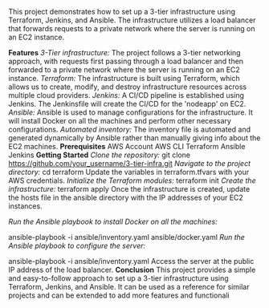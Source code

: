 This project demonstrates how to set up a 3-tier infrastructure using Terraform, Jenkins, and Ansible. The infrastructure utilizes a load balancer that forwards requests to a private network where the server is running on an EC2 instance.

**Features**
*3-Tier infrastructure:* The project follows a 3-tier networking approach, with requests first passing through a load balancer and then forwarded to a private network where the server is running on an EC2 instance.
*Terraform:* The infrastructure is built using Terraform, which allows us to create, modify, and destroy infrastructure resources across multiple cloud providers.
*Jenkins:* A CI/CD pipeline is established using Jenkins. The Jenkinsfile will create the CI/CD for the 'nodeapp' on EC2.
*Ansible:* Ansible is used to manage configurations for the infrastructure. It will install Docker on all the machines and perform other necessary configurations.
*Automated inventory:* The inventory file is automated and generated dynamically by Ansible rather than manually giving info about the EC2 machines.
**Prerequisites**
AWS Account
AWS CLI
Terraform
Ansible
Jenkins
**Getting Started**
*Clone the repository:*
git clone https://github.com/your_username/3-tier-infra.git
*Navigate to the project directory:*
cd terraform
Update the variables in terraform.tfvars with your AWS credentials.
*Initialize the Terraform modules:*
terraform init
*Create the infrastructure:*
terraform apply
Once the infrastructure is created, update the hosts file in the ansible directory with the IP addresses of your EC2 instances.

*Run the Ansible playbook to install Docker on all the machines:*

ansible-playbook -i ansible/inventory.yaml ansible/docker.yaml
*Run the Ansible playbook to configure the server:*

ansible-playbook -i ansible/inventory.yaml 
Access the server at the public IP address of the load balancer.
**Conclusion**
This project provides a simple and easy-to-follow approach to set up a 3-tier infrastructure using Terraform, Jenkins, and Ansible. It can be used as a reference for similar projects and can be extended to add more features and functionali
